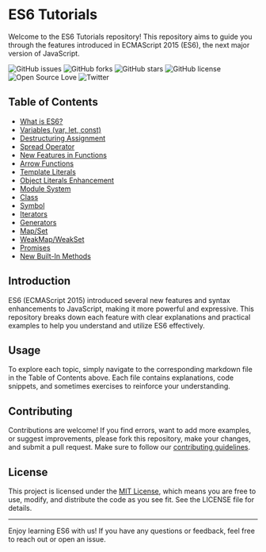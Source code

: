 # ES6 Tutorials

Welcome to the ES6 Tutorials repository! This repository aims to guide you through the features introduced in ECMAScript 2015 (ES6), the next major version of JavaScript.

![GitHub issues](https://img.shields.io/github/issues/Nasirilahi/ES6-Tutorials)
![GitHub forks](https://img.shields.io/github/forks/Nasirilahi/ES6-Tutorials)
![GitHub stars](https://img.shields.io/github/stars/Nasirilahi/ES6-Tutorials)
![GitHub license](https://img.shields.io/github/license/Nasirilahi/ES6-Tutorials)
![Open Source Love](https://badges.frapsoft.com/os/v1/open-source.svg?v=103)
![Twitter](https://img.shields.io/twitter/url?url=https%3A%2F%2Fgithub.com%2FNasirilahi%2FES6-Tutorials)

## Table of Contents

- [What is ES6?](ES6/es6.md)
- [Variables (var, let, const)](const-let/const-let.md)
- [Destructuring Assignment](Destructoring/destructoring.md)
- [Spread Operator](Spread-Operator/spreadOperator.md)
- [New Features in Functions](Functions/functions.md)
- [Arrow Functions](Arrow-Function/arrow-function.md)
- [Template Literals](Template-literals/template-literals.md)
- [Object Literals Enhancement](Object-literal-enhancement/object-literal-enhancement.md)
- [Module System](Modules/modules.md)
- [Class](Class/class.md)
- [Symbol](Symbols/symbols.md)
- [Iterators](Iterators/iterators.md)
- [Generators](Generators/generators.md)
- [Map/Set](MapSet/mapSet.md)
- [WeakMap/WeakSet](WeakmapWeakSet/weakmapWeakSet.md)
- [Promises](Promises/promises.md)
- [New Built-In Methods](BuiltIn-Methods/methods.md)

## Introduction

ES6 (ECMAScript 2015) introduced several new features and syntax enhancements to JavaScript, making it more powerful and expressive. This repository breaks down each feature with clear explanations and practical examples to help you understand and utilize ES6 effectively.

## Usage

To explore each topic, simply navigate to the corresponding markdown file in the Table of Contents above. Each file contains explanations, code snippets, and sometimes exercises to reinforce your understanding.

## Contributing

Contributions are welcome! If you find errors, want to add more examples, or suggest improvements, please fork this repository, make your changes, and submit a pull request. Make sure to follow our [contributing guidelines](CONTRIBUTING.md).

## License

This project is licensed under the [MIT License](LICENSE), which means you are free to use, modify, and distribute the code as you see fit. See the LICENSE file for details.

---

Enjoy learning ES6 with us! If you have any questions or feedback, feel free to reach out or open an issue.
